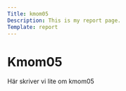 ```yaml
---
Title: kmom05
Description: This is my report page.
Template: report
---
```


Kmom05
==========================

Här skriver vi lite om kmom05
